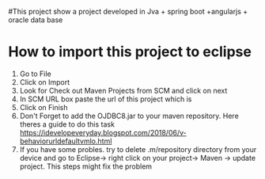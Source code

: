 #This project show a project developed in Jva + spring boot +angularjs + oracle data base

# How to import this project to eclipse
1. Go to File
2. Click on Import
3. Look for Check out Maven Projects from SCM and click on next
4. In SCM URL box paste the url of this project which is 
5. Click on Finish
6. Don't Forget to add the OJDBC8.jar to your maven repository. Here theres a guide to do this task 
https://idevelopeveryday.blogspot.com/2018/06/v-behaviorurldefaultvmlo.html
7. If you have some probles. try to delete .m/repository directory from your device and go to Eclipse-> right click on your project-> Maven -> update project. 
This steps might fix the problem 